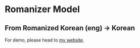 # Romanizer Model

## From Romanized Korean (eng) -> Korean

For demo, please head to [my website](https://https://h4jun.github.io/).

